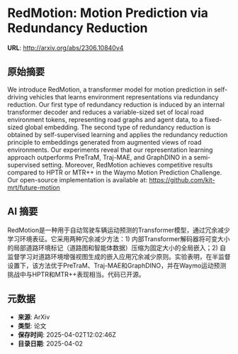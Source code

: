 # RedMotion: Motion Prediction via Redundancy Reduction

**URL**: http://arxiv.org/abs/2306.10840v4

## 原始摘要

We introduce RedMotion, a transformer model for motion prediction in
self-driving vehicles that learns environment representations via redundancy
reduction. Our first type of redundancy reduction is induced by an internal
transformer decoder and reduces a variable-sized set of local road environment
tokens, representing road graphs and agent data, to a fixed-sized global
embedding. The second type of redundancy reduction is obtained by
self-supervised learning and applies the redundancy reduction principle to
embeddings generated from augmented views of road environments. Our experiments
reveal that our representation learning approach outperforms PreTraM, Traj-MAE,
and GraphDINO in a semi-supervised setting. Moreover, RedMotion achieves
competitive results compared to HPTR or MTR++ in the Waymo Motion Prediction
Challenge. Our open-source implementation is available at:
https://github.com/kit-mrt/future-motion


## AI 摘要

RedMotion是一种用于自动驾驶车辆运动预测的Transformer模型，通过冗余减少学习环境表征。它采用两种冗余减少方法：1) 内部Transformer解码器将可变大小的局部道路环境标记（道路图和智能体数据）压缩为固定大小的全局嵌入；2) 自监督学习对道路环境增强视图生成的嵌入应用冗余减少原则。实验表明，在半监督设置下，该方法优于PreTraM、Traj-MAE和GraphDINO，并在Waymo运动预测挑战中与HPTR和MTR++表现相当。代码已开源。

## 元数据

- **来源**: ArXiv
- **类型**: 论文
- **保存时间**: 2025-04-02T12:02:46Z
- **目录日期**: 2025-04-02
